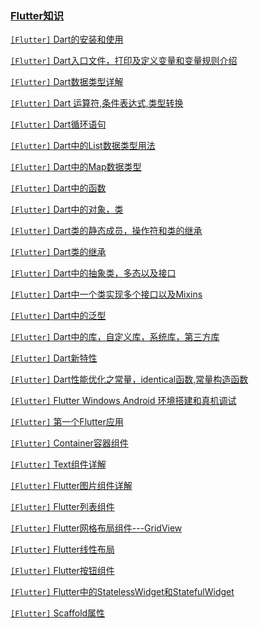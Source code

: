 ### [Flutter知识](/Component/flutter/)

[`[Flutter]` Dart的安装和使用](Component/flutter/Dart1.md)

[`[Flutter]` Dart入口文件，打印及定义变量和变量规则介绍](Component/flutter/Dart2.md)

[`[Flutter]` Dart数据类型详解](Component/flutter/Dart3.md)

[`[Flutter]` Dart 运算符,条件表达式,类型转换](Component/flutter/Dart4.md)

[`[Flutter]` Dart循环语句](Component/flutter/Dart5.md)

[`[Flutter]` Dart中的List数据类型用法](Component/flutter/Dart6.md)

[`[Flutter]` Dart中的Map数据类型](Component/flutter/Dart7.md)

[`[Flutter]` Dart中的函数](Component/flutter/Dart8.md)

[`[Flutter]` Dart中的对象，类](Component/flutter/Dart9.md)

[`[Flutter]` Dart类的静态成员，操作符和类的继承](Component/flutter/Dart10.md)

[`[Flutter]` Dart类的继承](Component/flutter/Dart11.md)

[`[Flutter]` Dart中的抽象类，多态以及接口](Component/flutter/Dart12.md)

[`[Flutter]` Dart中一个类实现多个接口以及Mixins](Component/flutter/Dart13.md)

[`[Flutter]` Dart中的泛型](Component/flutter/Dart14.md)

[`[Flutter]` Dart中的库，自定义库，系统库，第三方库](Component/flutter/Dart15.md)

[`[Flutter]` Dart新特性](Component/flutter/Dart16.md)

[`[Flutter]` Dart性能优化之常量，identical函数,常量构造函数](Component/flutter/Dart17.md)

[`[Flutter]` Flutter Windows Android 环境搭建和真机调试](Component/flutter/flutter1.md)

[`[Flutter]` 第一个Flutter应用](Component/flutter/flutter2.md)

[`[Flutter]` Container容器组件](Component/flutter/flutter3.md)

[`[Flutter]` Text组件详解](Component/flutter/flutter4.md)

[`[Flutter]` Flutter图片组件详解](Component/flutter/flutter5.md)

[`[Flutter]` Flutter列表组件](Component/flutter/flutter6.md)

[`[Flutter]` Flutter网格布局组件---GridView](Component/flutter/flutter7.md)

[`[Flutter]` Flutter线性布局](Component/flutter/flutter8.md)

[`[Flutter]` Flutter按钮组件](Component/flutter/flutter9.md)

[`[Flutter]` Flutter中的StatelessWidget和StatefulWidget](Component/flutter/flutter10.md)

[`[Flutter]` Scaffold属性](Component/flutter/flutte11.md)

